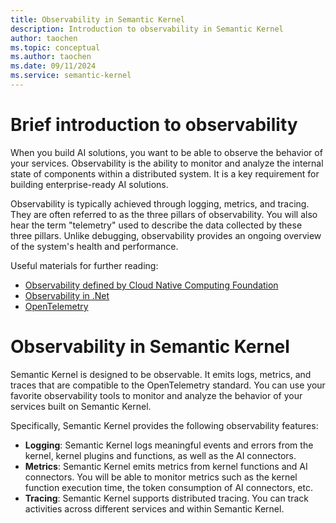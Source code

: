 ```yaml
---
title: Observability in Semantic Kernel
description: Introduction to observability in Semantic Kernel
author: taochen
ms.topic: conceptual
ms.author: taochen
ms.date: 09/11/2024
ms.service: semantic-kernel
---
```


# Brief introduction to observability

When you build AI solutions, you want to be able to observe the behavior of your services. Observability is the ability to monitor and analyze the internal state of components within a distributed system. It is a key requirement for building enterprise-ready AI solutions.

Observability is typically achieved through logging, metrics, and tracing. They are often referred to as the three pillars of observability. You will also hear the term "telemetry" used to describe the data collected by these three pillars. Unlike debugging, observability provides an ongoing overview of the system's health and performance.

Useful materials for further reading:
- [Observability defined by Cloud Native Computing Foundation](https://glossary.cncf.io/observability/)
- [Observability in .Net](https://learn.microsoft.com/en-us/dotnet/core/diagnostics/observability-with-otel)
- [OpenTelemetry](https://opentelemetry.io/docs/what-is-opentelemetry/)

# Observability in Semantic Kernel

Semantic Kernel is designed to be observable. It emits logs, metrics, and traces that are compatible to the OpenTelemetry standard. You can use your favorite observability tools to monitor and analyze the behavior of your services built on Semantic Kernel.

Specifically, Semantic Kernel provides the following observability features:
- **Logging**: Semantic Kernel logs meaningful events and errors from the kernel, kernel plugins and functions, as well as the AI connectors.
- **Metrics**: Semantic Kernel emits metrics from kernel functions and AI connectors. You will be able to monitor metrics such as the kernel function execution time, the token consumption of AI connectors, etc.
- **Tracing**: Semantic Kernel supports distributed tracing. You can track activities across different services and within Semantic Kernel.
